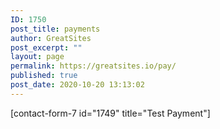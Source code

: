 ```yaml
---
ID: 1750
post_title: payments
author: GreatSites
post_excerpt: ""
layout: page
permalink: https://greatsites.io/pay/
published: true
post_date: 2020-10-20 13:13:02
---
```

<!-- wp:shortcode -->
[contact-form-7 id="1749" title="Test Payment"]
<!-- /wp:shortcode -->